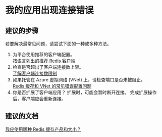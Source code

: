<properties
    pageTitle="我的应用出现连接错误"
    description="我的应用出现连接错误"
    service="microsoft.cache"
    resource="redis"
    authors="kasparks"
    displayOrder="2"
    selfHelpType="resource"
    supportTopicIds=""
    resourceTags=""
    productPesIds=""
    cloudEnvironments="public"
/>


# 我的应用出现连接错误

## **建议的步骤**
若要解决最常见问题，请尝试下面的一种或多种方法。

1. 为平台使用推荐的客户端配置。<br>
[按语言列出的推荐 Redis 客户端](http://redis.io/clients)
2. 检查是否超出了客户端连接数上限。<br>
[了解客户端连接数限制](http://aka.ms/redistroubleshoortfaq)
3. 如果托管在 Azure 虚拟网络 (VNet) 上，请检查端口是否未被阻止。<br>
[Redis 缓存和 VNet 的常见错误配置问题](http://aka.ms/redistroubleshootvnet)
4. 你是否扩展了客户端应用？ 扩展时，可能会暂时断开连接。 完成扩展操作后，客户端应会重新连接。

## **建议的文档**
[我应使用哪种 Redis 缓存产品和大小？](http://aka.ms/redistroubleshootoffering)



<!--HONumber=Jun16_HO3-->


